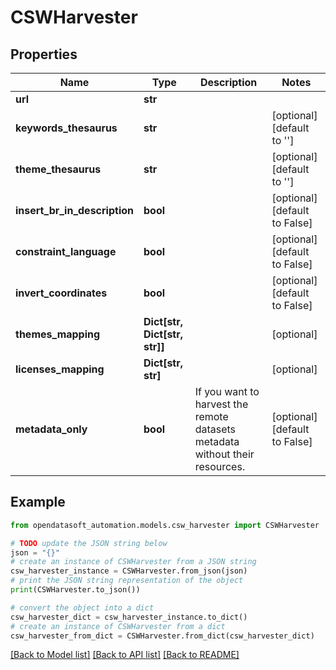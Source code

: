 # CSWHarvester


## Properties

Name | Type | Description | Notes
------------ | ------------- | ------------- | -------------
**url** | **str** |  | 
**keywords_thesaurus** | **str** |  | [optional] [default to '']
**theme_thesaurus** | **str** |  | [optional] [default to '']
**insert_br_in_description** | **bool** |  | [optional] [default to False]
**constraint_language** | **bool** |  | [optional] [default to False]
**invert_coordinates** | **bool** |  | [optional] [default to False]
**themes_mapping** | **Dict[str, Dict[str, str]]** |  | [optional] 
**licenses_mapping** | **Dict[str, str]** |  | [optional] 
**metadata_only** | **bool** | If you want to harvest the remote datasets metadata without their resources. | [optional] [default to False]

## Example

```python
from opendatasoft_automation.models.csw_harvester import CSWHarvester

# TODO update the JSON string below
json = "{}"
# create an instance of CSWHarvester from a JSON string
csw_harvester_instance = CSWHarvester.from_json(json)
# print the JSON string representation of the object
print(CSWHarvester.to_json())

# convert the object into a dict
csw_harvester_dict = csw_harvester_instance.to_dict()
# create an instance of CSWHarvester from a dict
csw_harvester_from_dict = CSWHarvester.from_dict(csw_harvester_dict)
```
[[Back to Model list]](../README.md#documentation-for-models) [[Back to API list]](../README.md#documentation-for-api-endpoints) [[Back to README]](../README.md)


